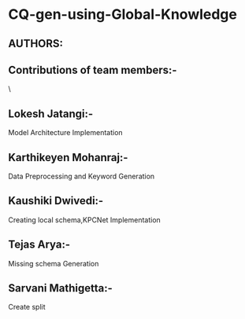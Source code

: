# CQ-gen-using-Global-Knowledge

## AUTHORS:
## Contributions of team members:-
\\
## Lokesh Jatangi:- 
Model Architecture Implementation
## Karthikeyen Mohanraj:-
Data Preprocessing and Keyword Generation
## Kaushiki Dwivedi:-
Creating local schema,KPCNet Implementation
## Tejas Arya:-
Missing schema Generation
## Sarvani Mathigetta:- 
Create split 
